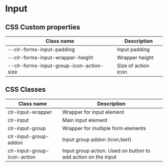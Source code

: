 # Input

## CSS Custom properties

| Class name                               | Description         |
| ---------------------------------------- | ------------------- |
| --clr-forms-input-padding                | Input padding       |
| --clr-forms-input-wrapper-height         | Wrapper height      |
| --clr-forms-input-group-icon-action-size | Size of action icon |

## CSS Classes

| Class name                  | Description                                                   |
| --------------------------- | ------------------------------------------------------------- |
| clr-input-wrapper           | Wrapper for input element                                     |
| clr-input                   | Main input element                                            |
| clr-input-group             | Wrapper for multiple form elements                            |
| clr-input-group-addon       | Input group addon (icon,text)                                 |
| clr-input-group-icon-action | Input group action. Used on button to add action on the input |
